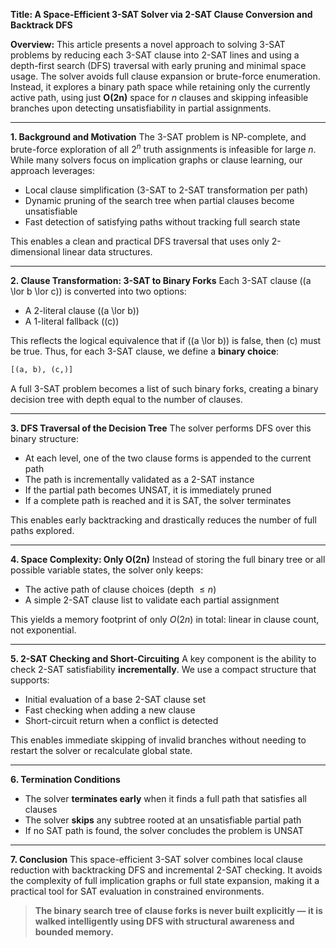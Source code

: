 
**Title: A Space-Efficient 3-SAT Solver via 2-SAT Clause Conversion and Backtrack DFS**

**Overview:**
This article presents a novel approach to solving 3-SAT problems by reducing each 3-SAT clause into 2-SAT lines and using a depth-first search (DFS) traversal with early pruning and minimal space usage. The solver avoids full clause expansion or brute-force enumeration. Instead, it explores a binary path space while retaining only the currently active path, using just **O(2n)** space for $n$ clauses and skipping infeasible branches upon detecting unsatisfiability in partial assignments.

---

**1. Background and Motivation**
The 3-SAT problem is NP-complete, and brute-force exploration of all $2^n$ truth assignments is infeasible for large $n$. While many solvers focus on implication graphs or clause learning, our approach leverages:
- Local clause simplification (3-SAT to 2-SAT transformation per path)
- Dynamic pruning of the search tree when partial clauses become unsatisfiable
- Fast detection of satisfying paths without tracking full search state

This enables a clean and practical DFS traversal that uses only 2-dimensional linear data structures.

---

**2. Clause Transformation: 3-SAT to Binary Forks**
Each 3-SAT clause \((a \lor b \lor c)\) is converted into two options:
- A 2-literal clause \((a \lor b)\)
- A 1-literal fallback \((c)\)

This reflects the logical equivalence that if \((a \lor b)\) is false, then \(c\) must be true. Thus, for each 3-SAT clause, we define a **binary choice**:
```python
[(a, b), (c,)]
```
A full 3-SAT problem becomes a list of such binary forks, creating a binary decision tree with depth equal to the number of clauses.

---

**3. DFS Traversal of the Decision Tree**
The solver performs DFS over this binary structure:
- At each level, one of the two clause forms is appended to the current path
- The path is incrementally validated as a 2-SAT instance
- If the partial path becomes UNSAT, it is immediately pruned
- If a complete path is reached and it is SAT, the solver terminates

This enables early backtracking and drastically reduces the number of full paths explored.

---

**4. Space Complexity: Only O(2n)**
Instead of storing the full binary tree or all possible variable states, the solver only keeps:
- The active path of clause choices (depth $\leq n$)
- A simple 2-SAT clause list to validate each partial assignment

This yields a memory footprint of only $O(2n)$ in total: linear in clause count, not exponential.

---

**5. 2-SAT Checking and Short-Circuiting**
A key component is the ability to check 2-SAT satisfiability **incrementally**. We use a compact structure that supports:
- Initial evaluation of a base 2-SAT clause set
- Fast checking when adding a new clause
- Short-circuit return when a conflict is detected

This enables immediate skipping of invalid branches without needing to restart the solver or recalculate global state.

---

**6. Termination Conditions**
- The solver **terminates early** when it finds a full path that satisfies all clauses
- The solver **skips** any subtree rooted at an unsatisfiable partial path
- If no SAT path is found, the solver concludes the problem is UNSAT

---

**7. Conclusion**
This space-efficient 3-SAT solver combines local clause reduction with backtracking DFS and incremental 2-SAT checking. It avoids the complexity of full implication graphs or full state expansion, making it a practical tool for SAT evaluation in constrained environments.

> **The binary search tree of clause forks is never built explicitly — it is walked intelligently using DFS with structural awareness and bounded memory.**
